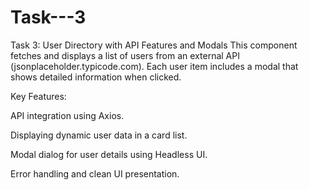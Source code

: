 # Task---3
Task 3: User Directory with API Features and Modals
This component fetches and displays a list of users from an external API (jsonplaceholder.typicode.com). Each user item includes a modal that shows detailed information when clicked.

Key Features:

API integration using Axios.

Displaying dynamic user data in a card list.

Modal dialog for user details using Headless UI.

Error handling and clean UI presentation.


